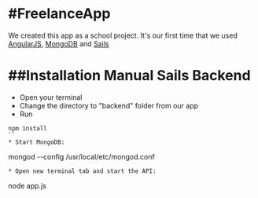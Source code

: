 #FreelanceApp
===========================

We created this app as a school project. It's our first time that we used [AngularJS](https://angularjs.org/), [MongoDB](https://www.mongodb.org/) and [Sails](http://sailsjs.org/#!/)

##Installation Manual Sails Backend
==================================

* Open your terminal
* Change the directory to "backend" folder from our app
* Run
```
npm install
``
* Start MongoDB:
```
mongod --config /usr/local/etc/mongod.conf
```
* Open new terminal tab and start the API:
```
node app.js
```
